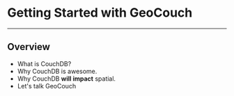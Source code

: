 # Getting Started with GeoCouch

----

## Overview

- What is CouchDB?
- Why CouchDB is awesome.
- Why CouchDB __will impact__ spatial.
- Let's talk GeoCouch